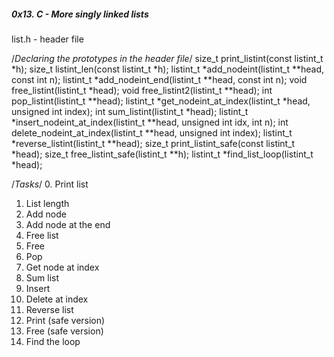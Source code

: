 ##### 0x13. C - More singly linked lists

list.h - header file

/*Declaring the prototypes in the header file*/
size_t print_listint(const listint_t *h);
size_t listint_len(const listint_t *h);
listint_t *add_nodeint(listint_t **head, const int n);
listint_t *add_nodeint_end(listint_t **head, const int n);
void free_listint(listint_t *head);
void free_listint2(listint_t **head);
int pop_listint(listint_t **head);
listint_t *get_nodeint_at_index(listint_t *head, unsigned int index);
int sum_listint(listint_t *head);
listint_t *insert_nodeint_at_index(listint_t **head, unsigned int idx, int n);
int delete_nodeint_at_index(listint_t **head, unsigned int index);
listint_t *reverse_listint(listint_t **head);
size_t print_listint_safe(const listint_t *head);
size_t free_listint_safe(listint_t **h);
listint_t *find_list_loop(listint_t *head);

/*Tasks*/
0. Print list
1. List length
2. Add node 
3. Add node at the end 
4. Free list 
5. Free 
6. Pop
7. Get node at index 
8. Sum list
9. Insert 
10. Delete at index 
11. Reverse list 
12. Print (safe version) 
13. Free (safe version) 
14. Find the loop 